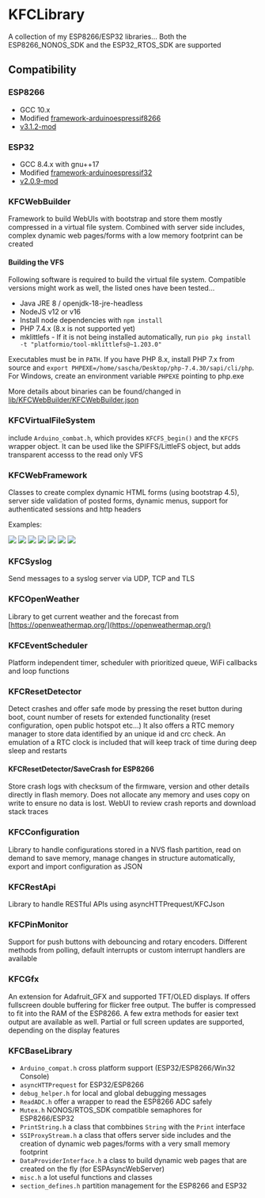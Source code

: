 # KFCLibrary

A collection of my ESP8266/ESP32 libraries... Both the ESP8266_NONOS_SDK and the ESP32_RTOS_SDK are supported

## Compatibility

### ESP8266

- GCC 10.x
- Modified [framework-arduinoespressif8266](https://github.com/sascha432/Arduino) 
- [v3.1.2-mod](https://github.com/sascha432/Arduino/releases/tag/3.1.2-mod)

### ESP32

- GCC 8.4.x with gnu++17
- Modified [framework-arduinoespressif32](https://github.com/sascha432/arduino-esp32) 
- [v2.0.9-mod](https://github.com/sascha432/arduino-esp32/releases/tag/2.0.9-mod)

### KFCWebBuilder

Framework to build WebUIs with bootstrap and store them mostly compressed in a virtual file system. Combined with server side includes, complex dynamic web pages/forms with a low memory footprint can be created

#### Building the VFS

Following software is required to build the virtual file system. Compatible versions might work as well, the listed ones have been tested...

 - Java JRE 8 / openjdk-18-jre-headless
 - NodeJS v12 or v16
 - Install node dependencies with ``npm install``
 - PHP 7.4.x (8.x is not supported yet)
 - mklittlefs - If it is not being installed automatically, run ``pio pkg install -t "platformio/tool-mklittlefs@~1.203.0"``

Executables must be in ``PATH``. If you have PHP 8.x, install PHP 7.x from source and ``export PHPEXE=/home/sascha/Desktop/php-7.4.30/sapi/cli/php``. For Windows, create an environment variable ``PHPEXE`` pointing to php.exe

More details about binaries can be found/changed in [lib/KFCWebBuilder/KFCWebBuilder.json](lib/KFCWebBuilder/KFCWebBuilder.json)

### KFCVirtualFileSystem

include ``Arduino_combat.h``, which provides ``KFCFS_begin()`` and the ``KFCFS`` wrapper object. It can be used like the SPIFFS/LittleFS object, but adds transparent accesss to the read only VFS

### KFCWebFramework

Classes to create complex dynamic HTML forms (using bootstrap 4.5), server side validation of posted forms, dynamic menus, support for authenticated sessions and http headers

Examples:

[<img src="examples/pics/web_frontend1_tn.png?raw=true">](examples/pics/web_frontend1.png?raw=true) [<img src="examples/pics/web_frontend2_tn.png?raw=true">](examples/pics/web_frontend2.png?raw=true) [<img src="examples/pics/web_frontend3_tn.png?raw=true">](examples/pics/web_frontend3.png?raw=true) [<img src="examples/pics/web_frontend4_tn.png?raw=true">](examples/pics/web_frontend4.png?raw=true) [<img src="examples/pics/web_frontend5_tn.png?raw=true">](examples/pics/web_frontend5.png?raw=true) [<img src="examples/pics/web_frontend6_tn.png?raw=true">](examples/pics/web_frontend6.png?raw=true)  [<img src="examples/pics/web_frontend7_tn.png?raw=true">](examples/pics/web_frontend7.png?raw=true)

### KFCSyslog

Send messages to a syslog server via UDP, TCP and TLS

### KFCOpenWeather

Library to get current weather and the forecast from [https://openweathermap.org/](https://openweathermap.org/)

### KFCEventScheduler

Platform independent timer, scheduler with prioritized queue, WiFi callbacks and loop functions

### KFCResetDetector

Detect crashes and offer safe mode by pressing the reset button during boot, count number of resets for extended functionality (reset configuration, open public hotspot etc...)
It also offers a RTC memory manager to store data identified by an unique id and crc check. An emulation of a RTC clock is included that will keep track of time during deep sleep and restarts

#### KFCResetDetector/SaveCrash for ESP8266

Store crash logs with checksum of the firmware, version and other details directly in flash memory. Does not allocate any memory and uses copy on write to ensure no data is lost. WebUI to review crash reports and download stack traces

### KFCConfiguration

Library to handle configurations stored in a NVS flash partition, read on demand to save memory, manage changes in structure automatically, export and import configuration as JSON

### KFCRestApi

Library to handle RESTful APIs using asyncHTTPrequest/KFCJson

### KFCPinMonitor

Support for push buttons with debouncing and rotary encoders. Different methods from polling, default interrupts or custom interrupt handlers are available

### KFCGfx

An extension for Adafruit_GFX and supported TFT/OLED displays. If offers fullscreen double buffering for flicker free output. The buffer is compressed to fit into the RAM of the ESP8266. A few extra methods for easier text output are available as well. Partial or full screen updates are supported, depending on the display features

### KFCBaseLibrary

- ``Arduino_compat.h`` cross platform support (ESP32/ESP8266/Win32 Console)
- ``asyncHTTPrequest`` for ESP32/ESP8266
- ``debug_helper.h`` for local and global debugging messages
- ``ReadADC.h`` offer a wrapper to read the ESP8266 ADC safely
- ``Mutex.h`` NONOS/RTOS_SDK compatible semaphores for ESP8266/ESP32
- ``PrintString.h`` a class that combbines ``String`` with the ``Print`` interface
- ``SSIProxyStream.h`` a class that offers server side includes and the creation of dynamic web pages/forms with a very small memory footprint
- ``DataProviderInterface.h`` a class to build dynamic web pages that are created on the fly (for ESPAsyncWebServer)
- ``misc.h`` a lot useful functions and classes
- ``section_defines.h`` partition management for the ESP8266 and ESP32
